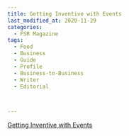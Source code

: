 ```yaml
---
title: Getting Inventive with Events
last_modified_at: 2020-11-29
categories:
  - FSR Magazine
tags:
  - Food
  - Business
  - Guide
  - Profile
  - Business-to-Business
  - Writer
  - Editorial 



---
```


[Getting Inventive with Events](http://www.omagdigital.com/publication/?i=519801&ver=html5&p=54)
